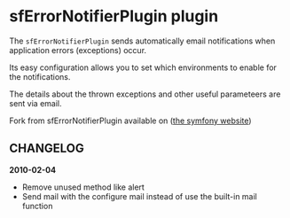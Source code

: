 # sfErrorNotifierPlugin plugin #

The `sfErrorNotifierPlugin` sends automatically email notifications when application errors (exceptions) occur.

Its easy configuration allows you to set which environments to enable for the notifications.

The details about the thrown exceptions and other useful parameteers are sent via email.

Fork from sfErrorNotifierPlugin available on ([the symfony website](http://www.symfony-project.org/plugins/sfErrorNotifierPlugin))


## CHANGELOG ##


**2010-02-04**
* Remove unused method like alert
* Send mail with the configure mail instead of use the built-in mail function
